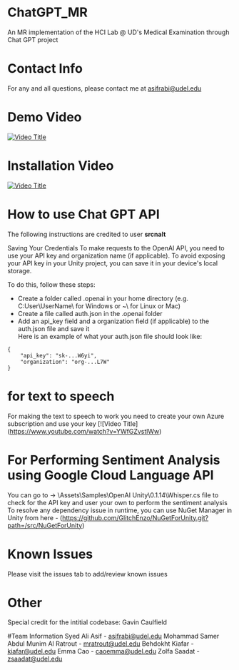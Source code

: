 # ChatGPT_MR  
An MR implementation of the HCI Lab @ UD's Medical Examination through Chat GPT project

# Contact Info
For any and all questions, please contact me at asifrabi@udel.edu

# Demo Video
[![Video Title](https://img.youtube.com/vi/saMoOezbxRw/0.jpg)](https://www.youtube.com/watch?v=saMoOezbxRw)

# Installation Video
[![Video Title](https://img.youtube.com/vi/CR11_s1qHyg/0.jpg)](https://www.youtube.com/watch?v=CR11_s1qHyg)

# How to use Chat GPT API
The following instructions are credited to user **srcnalt**

Saving Your Credentials
To make requests to the OpenAI API, you need to use your API key and organization name (if applicable). To avoid exposing your API key in your Unity project, you can save it in your device's local storage.

To do this, follow these steps:

* Create a folder called .openai in your home directory (e.g. C:User\UserName\ for Windows or ~\ for Linux or Mac)
* Create a file called auth.json in the .openai folder
* Add an api_key field and a organization field (if applicable) to the auth.json file and save it  
Here is an example of what your auth.json file should look like:
```
{
    "api_key": "sk-...W6yi",
    "organization": "org-...L7W"
}
```

# for text to speech
For making the text to speech to work you need to create your own Azure subscription and use your key [![Video Title] (https://www.youtube.com/watch?v=YWfGZvstlWw)

# For Performing Sentiment Analysis using Google Cloud Language API
You can go to -> \Assets\Samples\OpenAI Unity\0.1.14\Whisper.cs file to check for the API key and user your own to perform the sentiment analysis
To resolve any dependency issue in runtime, you can use NuGet Manager in Unity from here - (https://github.com/GlitchEnzo/NuGetForUnity.git?path=/src/NuGetForUnity)

# Known Issues
Please visit the issues tab to add/review known issues

# Other
Special credit for the intitial codebase: Gavin Caulfield

#Team Information
Syed Ali Asif - asifrabi@udel.edu
Mohammad Samer Abdul Munim Al Ratrout - mratrout@udel.edu
Behdokht Kiafar - kiafar@udel.edu
Emma Cao - caoemma@udel.edu
Zolfa Saadat - zsaadat@udel.edu
